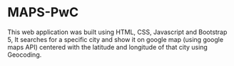 # MAPS-PwC
This web application was built using HTML, CSS, Javascript and Bootstrap 5, It searches for a specific city and show it on google map (using google maps API) centered with the latitude and longitude of that city using Geocoding.
